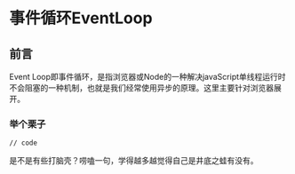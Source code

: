# 事件循环EventLoop

## 前言
Event Loop即事件循环，是指浏览器或Node的一种解决javaScript单线程运行时不会阻塞的一种机制，也就是我们经常使用异步的原理。这里主要针对浏览器展开。

### 举个栗子

```
// code
```

是不是有些打脑壳？唠嗑一句，学得越多越觉得自己是井底之蛙有没有。